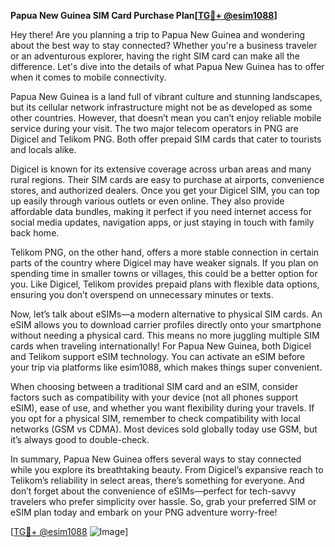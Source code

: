 **Papua New Guinea SIM Card Purchase Plan[[TG💪+ @esim1088](https://t.me/s/esim1088)]**

Hey there! Are you planning a trip to Papua New Guinea and wondering about the best way to stay connected? Whether you're a business traveler or an adventurous explorer, having the right SIM card can make all the difference. Let's dive into the details of what Papua New Guinea has to offer when it comes to mobile connectivity.

Papua New Guinea is a land full of vibrant culture and stunning landscapes, but its cellular network infrastructure might not be as developed as some other countries. However, that doesn’t mean you can’t enjoy reliable mobile service during your visit. The two major telecom operators in PNG are Digicel and Telikom PNG. Both offer prepaid SIM cards that cater to tourists and locals alike.

Digicel is known for its extensive coverage across urban areas and many rural regions. Their SIM cards are easy to purchase at airports, convenience stores, and authorized dealers. Once you get your Digicel SIM, you can top up easily through various outlets or even online. They also provide affordable data bundles, making it perfect if you need internet access for social media updates, navigation apps, or just staying in touch with family back home.

Telikom PNG, on the other hand, offers a more stable connection in certain parts of the country where Digicel may have weaker signals. If you plan on spending time in smaller towns or villages, this could be a better option for you. Like Digicel, Telikom provides prepaid plans with flexible data options, ensuring you don’t overspend on unnecessary minutes or texts.

Now, let’s talk about eSIMs—a modern alternative to physical SIM cards. An eSIM allows you to download carrier profiles directly onto your smartphone without needing a physical card. This means no more juggling multiple SIM cards when traveling internationally! For Papua New Guinea, both Digicel and Telikom support eSIM technology. You can activate an eSIM before your trip via platforms like esim1088, which makes things super convenient.

When choosing between a traditional SIM card and an eSIM, consider factors such as compatibility with your device (not all phones support eSIM), ease of use, and whether you want flexibility during your travels. If you opt for a physical SIM, remember to check compatibility with local networks (GSM vs CDMA). Most devices sold globally today use GSM, but it’s always good to double-check.

In summary, Papua New Guinea offers several ways to stay connected while you explore its breathtaking beauty. From Digicel’s expansive reach to Telikom’s reliability in select areas, there’s something for everyone. And don’t forget about the convenience of eSIMs—perfect for tech-savvy travelers who prefer simplicity over hassle. So, grab your preferred SIM or eSIM plan today and embark on your PNG adventure worry-free!

[[TG💪+ @esim1088](https://t.me/s/esim1088) ![Image](https://i.postimg.cc/Y0z9fWf4/image.png)]